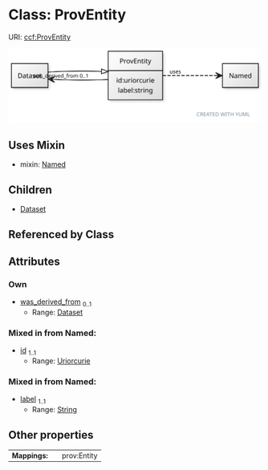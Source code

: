 
# Class: ProvEntity



URI: [ccf:ProvEntity](http://purl.org/ccf/ProvEntity)


[![img](images/ProvEntity.svg)](images/ProvEntity.svg)

## Uses Mixin

 *  mixin: [Named](Named.md)

## Children

 * [Dataset](Dataset.md)

## Referenced by Class


## Attributes


### Own

 * [was_derived_from](was_derived_from.md)  <sub>0..1</sub>
     * Range: [Dataset](Dataset.md)

### Mixed in from Named:

 * [id](id.md)  <sub>1..1</sub>
     * Range: [Uriorcurie](types/Uriorcurie.md)

### Mixed in from Named:

 * [label](label.md)  <sub>1..1</sub>
     * Range: [String](types/String.md)

## Other properties

|  |  |  |
| --- | --- | --- |
| **Mappings:** | | prov:Entity |